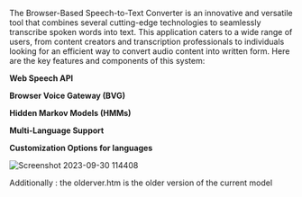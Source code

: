 The Browser-Based Speech-to-Text Converter is an innovative and versatile tool that combines several cutting-edge technologies to seamlessly transcribe spoken words into text. This application caters to a wide range of users, from content creators and transcription professionals to individuals looking for an efficient way to convert audio content into written form. Here are the key features and components of this system:

**Web Speech API**

**Browser Voice Gateway (BVG)**

**Hidden Markov Models (HMMs)**

**Multi-Language Support**

**Customization Options for languages**

![Screenshot 2023-09-30 114408](https://github.com/Pranshul-Thakur/Speech-to-Text-converter/assets/118863617/4aa4817c-7c69-48d7-a830-996f8273ff9c)







Additionally : the olderver.htm is the older version of the current model
